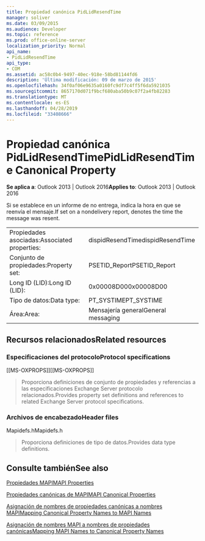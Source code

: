 ```yaml
---
title: Propiedad canónica PidLidResendTime
manager: soliver
ms.date: 03/09/2015
ms.audience: Developer
ms.topic: reference
ms.prod: office-online-server
localization_priority: Normal
api_name:
- PidLidResendTime
api_type:
- COM
ms.assetid: ac58c0b4-9497-40ec-918e-58bd81144fd6
description: 'Última modificación: 09 de marzo de 2015'
ms.openlocfilehash: 34f0af06e9635a0160fc9df7c4ff5f6da5921035
ms.sourcegitcommit: 8657170d071f9bcf680aba50b9c07f2a4fb82283
ms.translationtype: MT
ms.contentlocale: es-ES
ms.lasthandoff: 04/28/2019
ms.locfileid: "33408666"
---
```

# <a name="pidlidresendtime-canonical-property"></a><span data-ttu-id="fe93a-103">Propiedad canónica PidLidResendTime</span><span class="sxs-lookup"><span data-stu-id="fe93a-103">PidLidResendTime Canonical Property</span></span>

  
  
<span data-ttu-id="fe93a-104">**Se aplica a**: Outlook 2013 | Outlook 2016</span><span class="sxs-lookup"><span data-stu-id="fe93a-104">**Applies to**: Outlook 2013 | Outlook 2016</span></span> 
  
<span data-ttu-id="fe93a-105">Si se establece en un informe de no entrega, indica la hora en que se reenvía el mensaje.</span><span class="sxs-lookup"><span data-stu-id="fe93a-105">If set on a nondelivery report, denotes the time the message was resent.</span></span>
  
|||
|:-----|:-----|
|<span data-ttu-id="fe93a-106">Propiedades asociadas:</span><span class="sxs-lookup"><span data-stu-id="fe93a-106">Associated properties:</span></span>  <br/> |<span data-ttu-id="fe93a-107">dispidResendTime</span><span class="sxs-lookup"><span data-stu-id="fe93a-107">dispidResendTime</span></span>  <br/> |
|<span data-ttu-id="fe93a-108">Conjunto de propiedades:</span><span class="sxs-lookup"><span data-stu-id="fe93a-108">Property set:</span></span>  <br/> |<span data-ttu-id="fe93a-109">PSETID_Report</span><span class="sxs-lookup"><span data-stu-id="fe93a-109">PSETID_Report</span></span>  <br/> |
|<span data-ttu-id="fe93a-110">Long ID (LID):</span><span class="sxs-lookup"><span data-stu-id="fe93a-110">Long ID (LID):</span></span>  <br/> |<span data-ttu-id="fe93a-111">0x00008D00</span><span class="sxs-lookup"><span data-stu-id="fe93a-111">0x00008D00</span></span>  <br/> |
|<span data-ttu-id="fe93a-112">Tipo de datos:</span><span class="sxs-lookup"><span data-stu-id="fe93a-112">Data type:</span></span>  <br/> |<span data-ttu-id="fe93a-113">PT_SYSTIME</span><span class="sxs-lookup"><span data-stu-id="fe93a-113">PT_SYSTIME</span></span>  <br/> |
|<span data-ttu-id="fe93a-114">Área:</span><span class="sxs-lookup"><span data-stu-id="fe93a-114">Area:</span></span>  <br/> |<span data-ttu-id="fe93a-115">Mensajería general</span><span class="sxs-lookup"><span data-stu-id="fe93a-115">General messaging</span></span>  <br/> |
   
## <a name="related-resources"></a><span data-ttu-id="fe93a-116">Recursos relacionados</span><span class="sxs-lookup"><span data-stu-id="fe93a-116">Related resources</span></span>

### <a name="protocol-specifications"></a><span data-ttu-id="fe93a-117">Especificaciones del protocolo</span><span class="sxs-lookup"><span data-stu-id="fe93a-117">Protocol specifications</span></span>

<span data-ttu-id="fe93a-118">[[MS-OXPROPS]]</span><span class="sxs-lookup"><span data-stu-id="fe93a-118">[[MS-OXPROPS]]</span></span> 
  
> <span data-ttu-id="fe93a-119">Proporciona definiciones de conjunto de propiedades y referencias a las especificaciones Exchange Server protocolo relacionados.</span><span class="sxs-lookup"><span data-stu-id="fe93a-119">Provides property set definitions and references to related Exchange Server protocol specifications.</span></span>
    
### <a name="header-files"></a><span data-ttu-id="fe93a-120">Archivos de encabezado</span><span class="sxs-lookup"><span data-stu-id="fe93a-120">Header files</span></span>

<span data-ttu-id="fe93a-121">Mapidefs.h</span><span class="sxs-lookup"><span data-stu-id="fe93a-121">Mapidefs.h</span></span>
  
> <span data-ttu-id="fe93a-122">Proporciona definiciones de tipo de datos.</span><span class="sxs-lookup"><span data-stu-id="fe93a-122">Provides data type definitions.</span></span>
    
## <a name="see-also"></a><span data-ttu-id="fe93a-123">Consulte también</span><span class="sxs-lookup"><span data-stu-id="fe93a-123">See also</span></span>



[<span data-ttu-id="fe93a-124">Propiedades MAPI</span><span class="sxs-lookup"><span data-stu-id="fe93a-124">MAPI Properties</span></span>](mapi-properties.md)
  
[<span data-ttu-id="fe93a-125">Propiedades canónicas de MAPI</span><span class="sxs-lookup"><span data-stu-id="fe93a-125">MAPI Canonical Properties</span></span>](mapi-canonical-properties.md)
  
[<span data-ttu-id="fe93a-126">Asignación de nombres de propiedades canónicas a nombres MAPI</span><span class="sxs-lookup"><span data-stu-id="fe93a-126">Mapping Canonical Property Names to MAPI Names</span></span>](mapping-canonical-property-names-to-mapi-names.md)
  
[<span data-ttu-id="fe93a-127">Asignación de nombres MAPI a nombres de propiedades canónicas</span><span class="sxs-lookup"><span data-stu-id="fe93a-127">Mapping MAPI Names to Canonical Property Names</span></span>](mapping-mapi-names-to-canonical-property-names.md)

